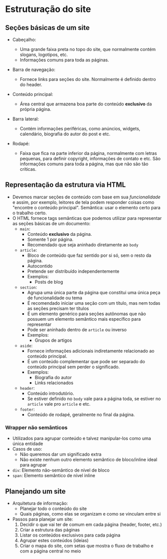 # Estruturação do site

## Seções básicas de um site

- Cabeçalho:
  - Uma grande faixa preta no topo do site, que normalmente contém slogans, logotipos, etc.
  - Informações comuns para toda as páginas.

- Barra de navegação:
  - Fornece links para seções do site. Normalmente é definido dentro do header.

- Conteúdo principal:
  - Área central que armazena boa parte do conteúdo **exclusivo** da própria página.

- Barra lateral:
  - Contém informações periféricas, como anúncios, widgets, calendário, biografia do autor do post e etc.

- Rodapé:
  - Faixa que fica na parte inferior da página, normalmente com letras pequenas, para definir copyright, informações de contato e etc. São informações comuns para toda a página, mas que não são tão críticas.


## Representação da estrutura via HTML

- Devemos marcar seções de conteúdo com base em sua *funcionalidade* e assim, por exemplo, leitores de tela podem responder coisas como "encontre o conteúdo principal". Semântica: usar o elemento certo para o trabalho certo. 
- O HTML fornece tags semânticas que podemos utilizar para representar as seções básicas de um documento:
  - `main`:
    - Conteúdo **exclusivo** da página.
    - Somente 1 por página.
    - Recomendado que seja aninhado diretamente ao `body`
  - `article`:
    - Bloco de conteúdo que faz sentido por si só, sem o resto da página.
    - Autocontido
    - Pretende ser distribuído independentemente
    - Exemplos:
      - Posts de blog
  - `section`:
    - Agrupa uma única parte da página que constitui uma única peça de funcionalidade ou tema
    - É recomendado iniciar uma seção com um título, mas nem todas as seções precisam ter títulos
    - É um elemento genérico para seções autônomas que não possuem um elemento semântico mais específico para representar
    - Pode ser aninhado dentro de `article` ou inverso
    - Exemplos:
      - Grupos de artigos
  - `aside`:
    - Fornece informações adicionais indiretamente relacionado ao conteúdo principal.
    - É um conteúdo complementar que pode ser separado do conteúdo principal sem perder o significado.
    - Exemplos:
      - Biografia do autor
      - Links relacionados
  - `header`:
    - Conteúdo introdutório.
    - Se estiver definido no `body` vale para a página toda, se estiver no `article` vale pro `article` e etc.
  - `footer`:
    - Conteúdo de rodapé, geralmente no final da página.

### Wrapper não semânticos

- Utilizados para agrupar conteúdo e talvez manipular-los como uma única entidade
- Casos de uso:
  - Não queremos dar um significado extra
  - Não existe nenhum outro elemento semântico de bloco/inline ideal para agrupar
- `div`: Elemento não-semântico de nível de bloco
- `span`: Elemento semântico de nível inline

## Planejando um site

- Arquitetura de informação:
  - Planejar todo o conteúdo do site
  - Quais páginas, como elas se organizam e como se vinculam entre si
- Passos para planejar um site:
  1. Decidir o que vai ter de comum em cada página (header, footer, etc.)
  2. Criar a estrutura das páginas
  3. Listar os conteúdos exclusivos para cada página
  4. Agrupar estes conteúdos (ideias)
  5. Criar o mapa do site, com setas que mostra o fluxo de trabalho e com a página central no meio
